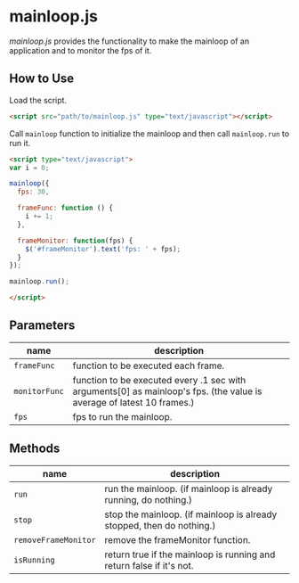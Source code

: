 mainloop.js
===========

_mainloop.js_ provides the functionality to make the mainloop of an application and to monitor the fps of it.

How to Use
----------

Load the script.
```html
<script src="path/to/mainloop.js" type="text/javascript"></script>
```

Call `mainloop` function to initialize the mainloop and then call `mainloop.run` to run it.
```html
<script type="text/javascript">
var i = 0;

mainloop({
  fps: 30,

  frameFunc: function () {
    i += 1;
  },

  frameMonitor: function(fps) {
    $('#frameMonitor').text('fps: ' + fps);
  }
});

mainloop.run();

</script>
```


Parameters
----------

 name          | description
---------------|------------
 `frameFunc`   | function to be executed each frame.
 `monitorFunc` | function to be executed every .1 sec with arguments[0] as mainloop's fps. (the value is average of latest 10 frames.)
 `fps`         | fps to run the mainloop.

Methods
-------

 name                 | description
----------------------|---------
 `run`                | run the mainloop. (if mainloop is already running, do nothing.)
 `stop`               | stop the mainloop. (if mainloop is already stopped, then do nothing.)
 `removeFrameMonitor` | remove the frameMonitor function.
 `isRunning`          | return true if the mainloop is running and return false if it's not.
